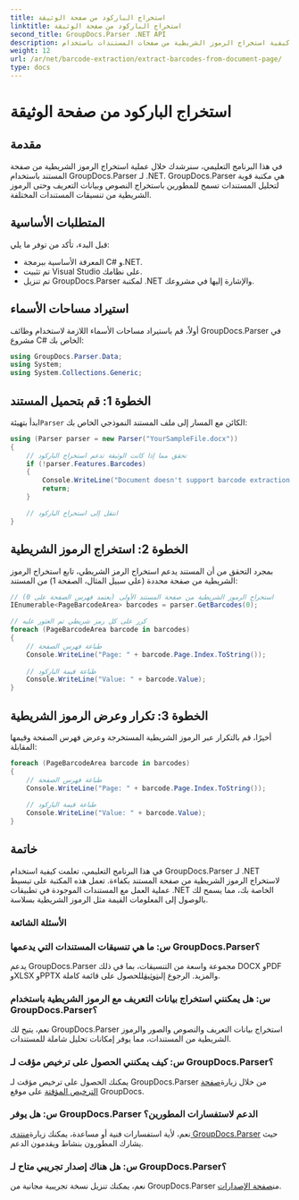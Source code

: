 ```yaml
---
title: استخراج الباركود من صفحة الوثيقة
linktitle: استخراج الباركود من صفحة الوثيقة
second_title: GroupDocs.Parser .NET API
description: تعرف على كيفية استخراج الرموز الشريطية من صفحات المستندات باستخدام GroupDocs.Parser لـ .NET. يوفر هذا البرنامج التعليمي إرشادات خطوة بخطوة لاستخراج الباركود.
weight: 12
url: /ar/net/barcode-extraction/extract-barcodes-from-document-page/
type: docs
---
```

# استخراج الباركود من صفحة الوثيقة

## مقدمة
في هذا البرنامج التعليمي، سنرشدك خلال عملية استخراج الرموز الشريطية من صفحة المستند باستخدام GroupDocs.Parser لـ .NET. GroupDocs.Parser هي مكتبة قوية لتحليل المستندات تسمح للمطورين باستخراج النصوص وبيانات التعريف وحتى الرموز الشريطية من تنسيقات المستندات المختلفة.
## المتطلبات الأساسية

قبل البدء، تأكد من توفر ما يلي:
- المعرفة الأساسية ببرمجة C# و.NET.
- تم تثبيت Visual Studio على نظامك.
- تم تنزيل GroupDocs.Parser لمكتبة .NET والإشارة إليها في مشروعك.
## استيراد مساحات الأسماء
أولاً، قم باستيراد مساحات الأسماء اللازمة لاستخدام وظائف GroupDocs.Parser في مشروع C# الخاص بك:

```csharp
using GroupDocs.Parser.Data;
using System;
using System.Collections.Generic;
```
## الخطوة 1: قم بتحميل المستند

 ابدأ بتهيئة`Parser` الكائن مع المسار إلى ملف المستند النموذجي الخاص بك:

```csharp
using (Parser parser = new Parser("YourSampleFile.docx"))
{
    // تحقق مما إذا كانت الوثيقة تدعم استخراج الباركود
    if (!parser.Features.Barcodes)
    {
        Console.WriteLine("Document doesn't support barcode extraction.");
        return;
    }

    // انتقل إلى استخراج الباركود
}
```
## الخطوة 2: استخراج الرموز الشريطية

بمجرد التحقق من أن المستند يدعم استخراج الرمز الشريطي، تابع استخراج الرموز الشريطية من صفحة محددة (على سبيل المثال، الصفحة 1) من المستند:

```csharp
// استخراج الرموز الشريطية من صفحة المستند الأولى (يعتمد فهرس الصفحة على 0)
IEnumerable<PageBarcodeArea> barcodes = parser.GetBarcodes(0);

// كرر على كل رمز شريطي تم العثور عليه
foreach (PageBarcodeArea barcode in barcodes)
{
    // طباعة فهرس الصفحة
    Console.WriteLine("Page: " + barcode.Page.Index.ToString());
    
    // طباعة قيمة الباركود
    Console.WriteLine("Value: " + barcode.Value);
}
```
## الخطوة 3: تكرار وعرض الرموز الشريطية

أخيرًا، قم بالتكرار عبر الرموز الشريطية المستخرجة وعرض فهرس الصفحة وقيمها المقابلة:

```csharp
foreach (PageBarcodeArea barcode in barcodes)
{
    // طباعة فهرس الصفحة
    Console.WriteLine("Page: " + barcode.Page.Index.ToString());
    
    // طباعة قيمة الباركود
    Console.WriteLine("Value: " + barcode.Value);
}
```
## خاتمة

في هذا البرنامج التعليمي، تعلمت كيفية استخدام GroupDocs.Parser لـ .NET لاستخراج الرموز الشريطية من صفحة المستند بكفاءة. تعمل هذه المكتبة على تبسيط عملية العمل مع المستندات الموجودة في تطبيقات .NET الخاصة بك، مما يسمح لك بالوصول إلى المعلومات القيمة مثل الرموز الشريطية بسلاسة.

### الأسئلة الشائعة

### س: ما هي تنسيقات المستندات التي يدعمها GroupDocs.Parser؟
 يدعم GroupDocs.Parser مجموعة واسعة من التنسيقات، بما في ذلك DOCX وPDF وXLSX وPPTX والمزيد. الرجوع إلى[توثيق](https://tutorials.groupdocs.com/parser/net/)للحصول على قائمة كاملة.

### س: هل يمكنني استخراج بيانات التعريف مع الرموز الشريطية باستخدام GroupDocs.Parser؟
نعم، يتيح لك GroupDocs.Parser استخراج بيانات التعريف والنصوص والصور والرموز الشريطية من المستندات، مما يوفر إمكانات تحليل شاملة للمستندات.

### س: كيف يمكنني الحصول على ترخيص مؤقت لـ GroupDocs.Parser؟
 يمكنك الحصول على ترخيص مؤقت لـ GroupDocs.Parser من خلال زيارة[صفحة الترخيص المؤقتة](https://purchase.groupdocs.com/temporary-license/) على موقع GroupDocs.

### س: هل يوفر GroupDocs.Parser الدعم لاستفسارات المطورين؟
 نعم، لأية استفسارات فنية أو مساعدة، يمكنك زيارة[منتدى GroupDocs.Parser](https://forum.groupdocs.com/c/parser/17) حيث يشارك المطورون بنشاط ويقدمون الدعم.

### س: هل هناك إصدار تجريبي متاح لـ GroupDocs.Parser؟
 نعم، يمكنك تنزيل نسخة تجريبية مجانية من GroupDocs.Parser من[صفحة الإصدارات](https://releases.groupdocs.com/).